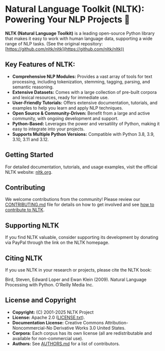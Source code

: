 # Natural Language Toolkit (NLTK): Powering Your NLP Projects 🚀

**NLTK (Natural Language Toolkit)** is a leading open-source Python library that makes it easy to work with human language data, supporting a wide range of NLP tasks. (See the original repository: [https://github.com/nltk/nltk](https://github.com/nltk/nltk))

## Key Features of NLTK:

*   **Comprehensive NLP Modules:** Provides a vast array of tools for text processing, including tokenization, stemming, tagging, parsing, and semantic reasoning.
*   **Extensive Datasets:** Comes with a large collection of pre-built corpora and lexical resources, ready for immediate use.
*   **User-Friendly Tutorials:** Offers extensive documentation, tutorials, and examples to help you learn and apply NLP techniques.
*   **Open Source & Community-Driven:** Benefit from a large and active community, with ongoing development and support.
*   **Python-Based:** Leverages the power and versatility of Python, making it easy to integrate into your projects.
*   **Supports Multiple Python Versions:** Compatible with Python 3.8, 3.9, 3.10, 3.11 and 3.12.

## Getting Started

For detailed documentation, tutorials, and usage examples, visit the official NLTK website: [nltk.org](https://www.nltk.org/).

## Contributing

We welcome contributions from the community! Please review our [CONTRIBUTING.md](CONTRIBUTING.md) file for details on how to get involved and see [how to contribute to NLTK](https://www.nltk.org/contribute.html).

## Supporting NLTK

If you find NLTK valuable, consider supporting its development by donating via PayPal through the link on the NLTK homepage.

## Citing NLTK

If you use NLTK in your research or projects, please cite the NLTK book:

Bird, Steven, Edward Loper and Ewan Klein (2009).
Natural Language Processing with Python. O'Reilly Media Inc.

## License and Copyright

*   **Copyright:** (C) 2001-2025 NLTK Project
*   **License:** Apache 2.0 ([LICENSE.txt](LICENSE.txt)).
*   **Documentation License:** Creative Commons Attribution-Noncommercial-No Derivative Works 3.0 United States.
*   **Corpora:** Each corpus has its own license (all are redistributable and available for non-commercial use).
*   **Authors:** See [AUTHORS.md](AUTHORS.md) for a list of contributors.